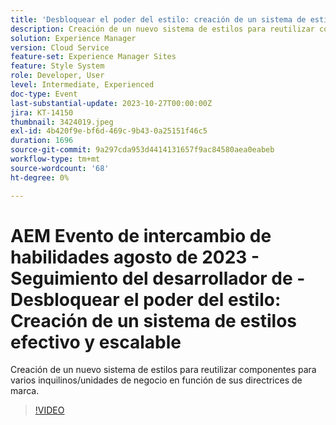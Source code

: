 ```yaml
---
title: 'Desbloquear el poder del estilo: creación de un sistema de estilos efectivo y escalable'
description: Creación de un nuevo sistema de estilos para reutilizar componentes para varios inquilinos/unidades de negocio en función de sus directrices de marca.
solution: Experience Manager
version: Cloud Service
feature-set: Experience Manager Sites
feature: Style System
role: Developer, User
level: Intermediate, Experienced
doc-type: Event
last-substantial-update: 2023-10-27T00:00:00Z
jira: KT-14150
thumbnail: 3424019.jpeg
exl-id: 4b420f9e-bf6d-469c-9b43-0a25151f46c5
duration: 1696
source-git-commit: 9a297cda953d4414131657f9ac84580aea0eabeb
workflow-type: tm+mt
source-wordcount: '68'
ht-degree: 0%

---
```



# AEM Evento de intercambio de habilidades agosto de 2023 - Seguimiento del desarrollador de - Desbloquear el poder del estilo: Creación de un sistema de estilos efectivo y escalable

Creación de un nuevo sistema de estilos para reutilizar componentes para varios inquilinos/unidades de negocio en función de sus directrices de marca.

>[!VIDEO](https://video.tv.adobe.com/v/3424019/?learn=on)
